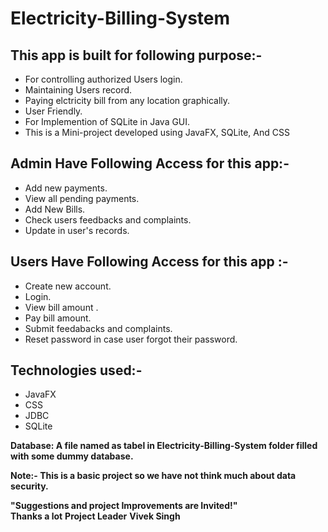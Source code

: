 # Electricity-Billing-System  

## This app is built for following purpose:-  
* For controlling authorized Users login.  
* Maintaining Users record.  
* Paying elctricity bill from any location graphically.   
* User Friendly.  
* For Implemention of SQLite in Java GUI.  
* This is a Mini-project developed using JavaFX, SQLite, And CSS  

## Admin Have Following Access for this app:-  
* Add new payments.  
* View all pending payments.  
* Add New Bills.  
* Check users feedbacks and complaints.  
* Update in user's records.  

## Users Have Following Access for this app :-  
* Create new account.  
* Login.  
* View bill amount .
* Pay bill amount.  
* Submit feedabacks and complaints.
* Reset password in case user forgot their password.

## Technologies used:-
* JavaFX  
* CSS  
* JDBC  
* SQLite  

**Database: A file named as tabel in Electricity-Billing-System folder filled with some dummy database.**

**Note:- This is a basic project so we have not think much about data security.**

**"Suggestions and project Improvements are Invited!"**  
**Thanks a lot** 
**Project Leader**
**Vivek Singh**
